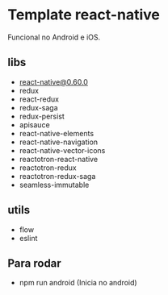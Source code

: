 # Template react-native

Funcional no Android e iOS.

## libs
- react-native@0.60.0
- redux
- react-redux
- redux-saga
- redux-persist
- apisauce
- react-native-elements
- react-native-navigation
- react-native-vector-icons
- reactotron-react-native
- reactotron-redux
- reactotron-redux-saga
- seamless-immutable

## utils
- flow
- eslint

## Para rodar
- npm run android (Inicia no android)
